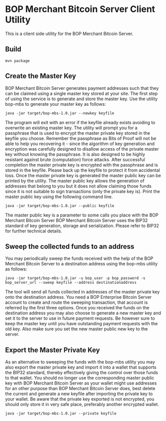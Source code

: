 BOP Merchant Bitcoin Server Client Utility
==========================================

This is a client side utility for the BOP Merchant Bitcoin Server.

Build
-----

    mvn package

Create the Master Key
---------------------

BOP Merchant Bitcoin Server generates payment addresses such that they can be claimed using a single master key stored at your site. The first step of using the service is to generate and store the master key. Use the utility bop-mbs to generate your master key as follows:

    java -jar target/bop-mbs-1.0.jar --newkey keyfile

The program will exit with an error if the keyfile already exists avoiding to overwrite an existing master key. The utility will prompt you for a passphrase that is used to encrypt the master private key stored in the keyfile you choose. Remember the passphrase as Bits of Proof will not be able to help you recovering it - since the algorithm of key generation and encryption was carefully designed to disallow access of the private master key without knowing the passphrase. It is also designed to be highly resistant against brute (computation) force attacks. After successful completion the master private key is encrypted with the passphrase and is stored in the keyfile. Please back up the keyfile to protect it from accidental loss.
Once the master private key is generated the master public key can be printed by the utility. The master public key allows the generation of addresses that belong to you but it does not  allow claiming those funds since it is not suitable to sign transactions (only the private key is). Print the master public key using the following command line.

    java -jar target/bop-mbs-1.0.jar --public keyfile

The master public key is a parameter to some calls you place with the BOP Merchant Bitcoin Server
BOP Merchant Bitcoin Server uses the BIP32 standard of key generation, storage and serialization. Please refer to BIP32 for further technical details.

Sweep the collected funds to an address
---------------------------------------
You may periodically sweep the funds received with the help of the BOP Merchant Bitcoin Server to a destination address using the bop-mbs utility as follows:

    java -jar target/bop-mbs-1.0.jar -u bop_user -p bop_password -s bop_server_url --sweep keyfile --address destinationaddress

The tool will send all funds collected in addresses of the master private key onto the destination address. You need a BOP Enterprise Bitcoin Server account to create and route the sweeping transaction, that account is referred by the first three options. 
Once you received the funds on the destination address you may also choose to generate a new master key and set it to the server to use in future payment requests. Be however sure to keep the master key until you have outstanding payment requests with the old key. Also make sure you set the new master public new key to the server.

Export the Master Private Key
-----------------------------
As an alternative to sweeping the funds with the bop-mbs utility you may also export the master private key and import it into a wallet that supports the BIP32 standard, thereby effectively giving the control over those funds to that wallet. You should no longer use the corresponding master public key with BOP Merchant Bitcoin Server as your wallet might use addresses for an other purpose than BOP Merchant Bitcoin Server does, best delete the current and generate a new keyfile after importing the private key to your wallet. Be aware that the private key exported is not encrypted, you should only store it in very safe place, preferably another encrypted wallet.

    java -jar target/bop-mbs-1.0.jar --private keyfile

